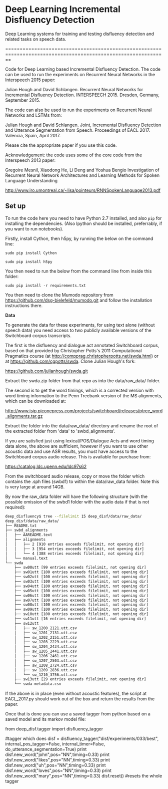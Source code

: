 # Deep Learning Incremental Disfluency Detection

Deep Learning systems for training and testing disfluency detection and related tasks on speech data.

==============================================================================================================

Code for Deep Learning based Incremental Disfluency Detection. The code can be used to run the experiments on Recurrent Neural Networks in the Interspeech 2015 paper:

Julian Hough and David Schlangen. Recurrent Neural Networks for Incremental Disfluency Detection. INTERSPEECH 2015. Dresden, Germany, September 2015.

The code can also be used to run the experiments on Recurrent Neural Networks and LSTMs from:

Julian Hough and David Schlangen. Joint, Incremental Disfluency Detection and Utterance Segmentation from Speech. Proceedings of EACL 2017. Valencia, Spain, April 2017.

Please cite the appropriate paper if you use this code.

Acknowledgement: the code uses some of the core code from the Interspeech 2013 paper:

Gregoire Mesnil, Xiaodong He, Li Deng and Yoshua Bengio
Investigation of Recurrent Neural Network Architectures and
Learning Methods for Spoken Language Understanding

http://www.iro.umontreal.ca/~lisa/pointeurs/RNNSpokenLanguage2013.pdf

## Set up ##

To run the code here you need to have Python 2.7 installed, and also `pip` for installing the dependencies. (Also Ipython should be installed, preferrably, if you want to run notebooks).

Firstly, install Cython, then h5py, by running the below on the command line:

`sudo pip install Cython`

`sudo pip install h5py`

You then need to run the below from the command line from inside this folder:

`sudo pip install -r requirements.txt`

You then need to clone the Mumodo repository from https://github.com/dsg-bielefeld/mumodo.git and follow the installation instructions there.

**Data**

To generate the data for these experiments, for using text alone (without speech data) you need access to two publicly available versions of the Switchboard corpus transcripts.

The first is the disfluency and dialogue act annotated Switchboard corpus, based on that provided by Christopher Potts's 2011 Computational Pragmatics course (at http://compprag.christopherpotts.net/swda.html) or at https://github.com/cgpotts/swda. Clone Julian Hough's fork:

https://github.com/julianhough/swda.git

Extract the swda.zip folder from that repo as into the data/raw_data/ folder.

The second is to get the word timings, which is a corrected version with word timing information to the Penn Treebank version of the MS alignments, which can be downloaded at:

http://www.isip.piconepress.com/projects/switchboard/releases/ptree_word_alignments.tar.gz

Extract the folder into the data/raw_data/ directory and rename the root of the extracted folder from 'data' to 'swbd_alignments'. 

If you are satisfied just using lexical/POS/Dialogue Acts and word timing data alone, the above are sufficient, however if you want to use other acoustic data and use ASR results, you must have access to the Switchboard corpus audio release. This is available for purchase from:

https://catalog.ldc.upenn.edu/ldc97s62

From the switchboard audio release, copy or move the folder which contains the .sph files (swbd1) to within the data/raw_data folder. Note this is very large at around 14GB.

By now the raw_data folder will have the following structure (with the possible omission of the swbd1 folder with the audio data if that is not required):

```bash
deep_disfluency$ tree --filelimit 15 deep_disf/data/raw_data/
deep_disf/data/raw_data/
├── README.txt
├── swbd_alignments
│   ├── AAREADME.text
│   ├── alignments
│   │   ├── 2 [910 entries exceeds filelimit, not opening dir]
│   │   ├── 3 [954 entries exceeds filelimit, not opening dir]
│   │   └── 4 [388 entries exceeds filelimit, not opening dir]
│   └── manual.text
└── swda
    ├── sw00utt [99 entries exceeds filelimit, not opening dir]
    ├── sw01utt [100 entries exceeds filelimit, not opening dir]
    ├── sw02utt [100 entries exceeds filelimit, not opening dir]
    ├── sw03utt [100 entries exceeds filelimit, not opening dir]
    ├── sw04utt [100 entries exceeds filelimit, not opening dir]
    ├── sw05utt [100 entries exceeds filelimit, not opening dir]
    ├── sw06utt [100 entries exceeds filelimit, not opening dir]
    ├── sw07utt [100 entries exceeds filelimit, not opening dir]
    ├── sw08utt [100 entries exceeds filelimit, not opening dir]
    ├── sw09utt [100 entries exceeds filelimit, not opening dir]
    ├── sw10utt [100 entries exceeds filelimit, not opening dir]
    ├── sw11utt [16 entries exceeds filelimit, not opening dir]
    ├── sw12utt
    │   ├── sw_1200_2121.utt.csv
    │   ├── sw_1201_2131.utt.csv
    │   ├── sw_1202_2151.utt.csv
    │   ├── sw_1203_2229.utt.csv
    │   ├── sw_1204_2434.utt.csv
    │   ├── sw_1205_2441.utt.csv
    │   ├── sw_1206_2461.utt.csv
    │   ├── sw_1207_2503.utt.csv
    │   ├── sw_1208_2724.utt.csv
    │   ├── sw_1209_2836.utt.csv
    │   └── sw_1210_3756.utt.csv
    ├── sw13utt [29 entries exceeds filelimit, not opening dir]
    └── swda-metadata.csv
```

If the above is in place (even without acoustic features), the script at EACL_2017.py should work out of the box and return the results from the paper.

Once that is done you can use a saved tagger from python based on a saved model and its markov model file:

from deep_disf.tagger import disfluency_tagger

#tagger which does 
disf = disfluency_tagger("disf/experiments/033/best", internal_pos_tagger=False, internal_timer=False, do_utterance_segmentation=True)
print disf.new_word("john",pos="NN",timing=0.33)
print disf.new_word("likes",pos="NN",timing=0.33)
print disf.new_word("uh",pos="NN",timing=0.33)
print disf.new_word("loves",pos="NN",timing=0.33)
print disf.new_word("mary",pos="NN",timing=0.33)
disf.reset() #resets the whole tagger















